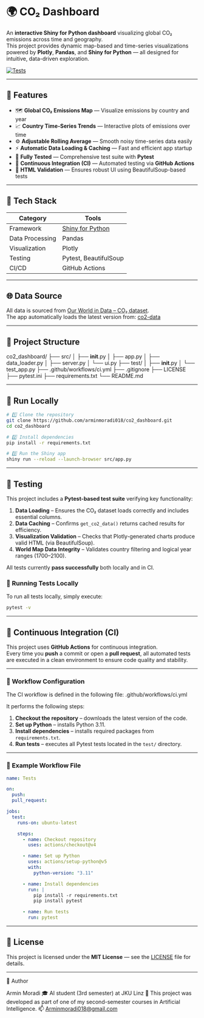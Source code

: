 # 🌍 CO₂ Dashboard

An **interactive Shiny for Python dashboard** visualizing global CO₂ emissions across time and geography.  
This project provides dynamic map-based and time-series visualizations powered by **Plotly**, **Pandas**, and **Shiny for Python** — all designed for intuitive, data-driven exploration.

[![Tests](https://github.com/arminmoradi018/co2_dashboard/actions/workflows/ci.yml/badge.svg)](https://github.com/arminmoradi018/co2_dashboard/actions/workflows/ci.yml)

---

## 🚀 Features

- 🗺️ **Global CO₂ Emissions Map** — Visualize emissions by country and year
- 📈 **Country Time-Series Trends** — Interactive plots of emissions over time
- ⚙️ **Adjustable Rolling Average** — Smooth noisy time-series data easily
- ⚡ **Automatic Data Loading & Caching** — Fast and efficient app startup
- 🧪 **Fully Tested** — Comprehensive test suite with **Pytest**
- 🤖 **Continuous Integration (CI)** — Automated testing via **GitHub Actions**
- 🧼 **HTML Validation** — Ensures robust UI using BeautifulSoup-based tests

---

## 🧠 Tech Stack

| Category        | Tools                                          |
| --------------- | ---------------------------------------------- |
| Framework       | [Shiny for Python](https://shiny.posit.co/py/) |
| Data Processing | Pandas                                         |
| Visualization   | Plotly                                         |
| Testing         | Pytest, BeautifulSoup                          |
| CI/CD           | GitHub Actions                                 |

---

## 🌐 Data Source

All data is sourced from [Our World in Data – CO₂ dataset](https://ourworldindata.org/co2-and-greenhouse-gas-emissions).  
The app automatically loads the latest version from:
[co2-data](https://raw.githubusercontent.com/owid/co2-data/master/owid-co2-data.csv)

---

## 🧩 Project Structure

co2_dashboard/
├── src/
│ ├── **init**.py
│ ├── app.py
│ ├── data_loader.py
│ ├── server.py
│ └── ui.py
├── test/
│ ├── **init**.py
│ └── test_app.py
├── .github/workflows/ci.yml
├── .gitignore
├── LICENSE
├── pytest.ini
├── requirements.txt
└── README.md

---

## 🧪 Run Locally

```bash
# 1️⃣ Clone the repository
git clone https://github.com/arminmoradi018/co2_dashboard.git
cd co2_dashboard

# 2️⃣ Install dependencies
pip install -r requirements.txt

# 3️⃣ Run the Shiny app
shiny run --reload --launch-browser src/app.py

```

---

## 🧪 Testing

This project includes a **Pytest-based test suite** verifying key functionality:

1. **Data Loading** – Ensures the CO₂ dataset loads correctly and includes essential columns.
2. **Data Caching** – Confirms `get_co2_data()` returns cached results for efficiency.
3. **Visualization Validation** – Checks that Plotly-generated charts produce valid HTML (via BeautifulSoup).
4. **World Map Data Integrity** – Validates country filtering and logical year ranges (1700–2100).

All tests currently **pass successfully** both locally and in CI.

### 🧰 Running Tests Locally

To run all tests locally, simply execute:

```bash
pytest -v

```

---

## 🤖 Continuous Integration (CI)

This project uses **GitHub Actions** for continuous integration.  
Every time you **push** a commit or open a **pull request**, all automated tests are executed in a clean environment to ensure code quality and stability.

---

### 🧱 Workflow Configuration

The CI workflow is defined in the following file:
.github/workflows/ci.yml

It performs the following steps:

1. **Checkout the repository** – downloads the latest version of the code.
2. **Set up Python** – installs Python 3.11.
3. **Install dependencies** – installs required packages from `requirements.txt`.
4. **Run tests** – executes all Pytest tests located in the `test/` directory.

---

### 🧩 Example Workflow File

```yaml
name: Tests

on:
  push:
  pull_request:

jobs:
  test:
    runs-on: ubuntu-latest

    steps:
      - name: Checkout repository
        uses: actions/checkout@v4

      - name: Set up Python
        uses: actions/setup-python@v5
        with:
          python-version: "3.11"

      - name: Install dependencies
        run: |
          pip install -r requirements.txt
          pip install pytest

      - name: Run tests
        run: pytest
```

---

## 📄 License

This project is licensed under the **MIT License** — see the [LICENSE](./LICENSE) file for details.

---

👤 Author

Armin Moradi
🎓 AI student (3rd semester) at JKU Linz
📘 This project was developed as part of one of my second-semester courses in Artificial Intelligence.
📫 Arminmoradi018@gmail.com